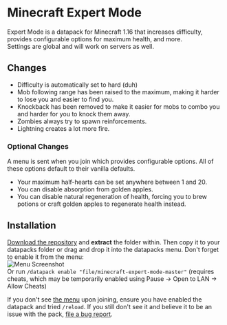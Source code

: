 # Minecraft Expert Mode
Expert Mode is a datapack for Minecraft 1.16 that increases difficulty, provides configurable options for maximum health, and more.  
Settings are global and will work on servers as well.

## Changes
- Difficulty is automatically set to hard (duh)
- Mob following range has been raised to the maximum, making it harder to lose you and easier to find you.
- Knockback has been removed to make it easier for mobs to combo you and harder for you to knock them away.
- Zombies always try to spawn reinforcements.
- Lightning creates a lot more fire.

### Optional Changes
A menu is sent when you join which provides configurable options. All of these options default to their vanilla defaults.
- Your maximum half-hearts can be set anywhere between 1 and 20.
- You can disable absorption from golden apples.
- You can disable natural regeneration of health, forcing you to brew potions or craft golden apples to regenerate health instead.

## Installation
[Download the repository](https://github.com/lexikiq/minecraft-expert-mode/archive/master.zip) and **extract** the folder within.
Then copy it to your datapacks folder or drag and drop it into the datapacks menu. Don't forget to enable it from the menu:  
![Menu Screenshot](https://cdn.discordapp.com/attachments/246729272549441536/724357183994855474/unknown.png)  
Or run `/datapack enable "file/minecraft-expert-mode-master"` (requires cheats, which may be temporarily enabled using Pause -> Open to LAN -> Allow Cheats)

If you don't see [the menu](https://i.imgur.com/FS8eQ8a.png) upon joining, ensure you have enabled the datapack and tried `/reload`. If you still don't see it and believe it to be an issue with the pack, [file a bug report](https://github.com/lexikiq/minecraft-expert-mode/issues/new).
